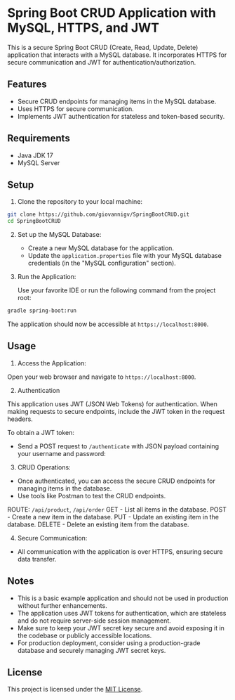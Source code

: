 # Spring Boot CRUD Application with MySQL, HTTPS, and JWT

This is a secure Spring Boot CRUD (Create, Read, Update, Delete) application that interacts with a MySQL database. It incorporates HTTPS for secure communication and JWT for authentication/authorization.

## Features

- Secure CRUD endpoints for managing items in the MySQL database.
- Uses HTTPS for secure communication.
- Implements JWT authentication for stateless and token-based security.

## Requirements

- Java JDK 17
- MySQL Server

## Setup

1. Clone the repository to your local machine:
```bash
git clone https://github.com/giovannigv/SpringBootCRUD.git
cd SpringBootCRUD
```

2. Set up the MySQL Database:

   - Create a new MySQL database for the application.
   - Update the `application.properties` file with your MySQL database credentials (in the "MySQL configuration" section).

3. Run the Application:

   Use your favorite IDE or run the following command from the project root:

```bash
gradle spring-boot:run
```

The application should now be accessible at `https://localhost:8000`.

## Usage

1. Access the Application:

Open your web browser and navigate to `https://localhost:8000`.

2. Authentication

This application uses JWT (JSON Web Tokens) for authentication. When making requests to secure endpoints, include the JWT token in the request headers.

To obtain a JWT token:

- Send a POST request to `/authenticate` with JSON payload containing your username and password:

    
3. CRUD Operations:

- Once authenticated, you can access the secure CRUD endpoints for managing items in the database.
- Use tools like Postman to test the CRUD endpoints.

ROUTE: `/api/product`, `/api/order`
GET - List all items in the database.
POST - Create a new item in the database.
PUT - Update an existing item in the database.
DELETE - Delete an existing item from the database.

4. Secure Communication:

- All communication with the application is over HTTPS, ensuring secure data transfer.

## Notes

- This is a basic example application and should not be used in production without further enhancements.
- The application uses JWT tokens for authentication, which are stateless and do not require server-side session management.
- Make sure to keep your JWT secret key secure and avoid exposing it in the codebase or publicly accessible locations.
- For production deployment, consider using a production-grade database and securely managing JWT secret keys.

## License

This project is licensed under the [MIT License](LICENSE).


